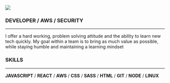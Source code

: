 ![](https://i.imgur.com/no8bu7v.png)
### DEVELOPER / AWS / SECURITY
---
I offer a hard working, problem solving attitude and the ability to learn new tech quickly. My goal within a team is to bring as much value as possible, while staying humble and maintaining a learning mindset

### SKILLS
---
**JAVASCRIPT** / **REACT** / **AWS** / **CSS** / **SASS** / **HTML** / **GIT** / **NODE** / **LINUX**

